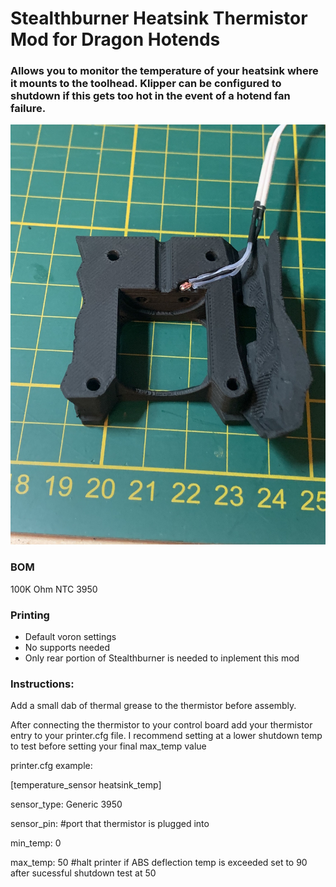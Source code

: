 # Stealthburner Heatsink Thermistor Mod for Dragon Hotends
 ### Allows you to monitor the temperature of your heatsink where it mounts to the toolhead. Klipper can be configured to shutdown if this gets too hot in the event of a hotend fan failure.   

<img src="./Images/thermistor.jpeg" width=600>

### BOM
100K Ohm NTC 3950

### Printing
  * Default voron settings
  * No supports needed
  * Only rear portion of Stealthburner is needed to inplement this mod

### Instructions:
 Add a small dab of thermal grease to the thermistor before assembly. 
 
After connecting the thermistor to your control board add your thermistor entry to your printer.cfg file. I recommend setting at a lower shutdown temp to test before setting your final max_temp value
 
printer.cfg example: 

[temperature_sensor heatsink_temp]

sensor_type: Generic 3950

sensor_pin:      #port that thermistor is plugged into

min_temp: 0

max_temp: 50     #halt printer if ABS deflection temp is exceeded set to 90 after sucessful shutdown test at 50

